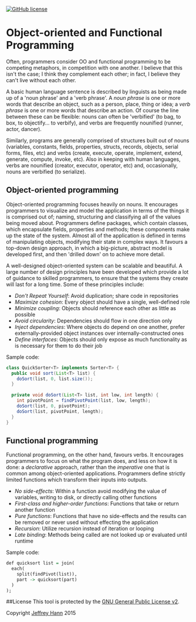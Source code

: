 [![GitHub license](https://img.shields.io/github/license/obihann-learning/functional-programming.svg)](https://github.com/obihann-learning/functional-programming/blob/master/LICENSE)

# Object-oriented and Functional Programming

Often, programmers consider OO and functional programming to be competing metaphors, in competition with one another.  I believe that this isn't the case; I think they complement each other; in fact, I believe they can't live without each other.

A basic human language sentence is described by linguists as being made up of a 'noun phrase' and a 'verb phrase'.  A *noun phrase* is one or more words that describe an object, such as a person, place, thing or idea; a *verb phrase* is one or more words that describe an action.  Of course the line between these can be flexible: nouns can often be 'verbified' (to bag, to box, to objectify... to verbify), and verbs are frequently nounified (runner, actor, dancer).

Similarly, programs are generally comprised of structures built out of nouns (variables, constants, fields, properties, structs, records, objects, serial forms, files, etc) and verbs (create, execute, operate, implement, extend, generate, compute, invoke, etc).  Also in keeping with human languages, verbs are nounified (creator, executor, operator, etc) and, occasionally, nouns are verbified (to serialize).

## Object-oriented programming

Object-oriented programming focuses heavily on nouns.  It encourages programmers to visualize and model the application in terms of the things it is comprised out of; naming, structuring and classifying all of the values being moved about.  Programmers define packages, which contain classes, which encapsulate fields, properties and methods; these components make up the state of the system.  Almost all of the application is defined in terms of manipulating objects, modifying their state in complex ways.  It favours a top-down design approach, in which a big-picture, abstract model is developed first, and then 'drilled down' on to achieve more detail.

A well-designed object-oriented system can be scalable and beautiful.  A large number of design principles have been developed which provide a lot of guidance to skilled programmers, to ensure that the systems they create will last for a long time.  Some of these principles include:

* *Don't Repeat Yourself*: Avoid duplication; share code in repositories
* *Maximize cohesion*: Every object should have a single, well-defined role
* *Minimize coupling*: Objects should reference each other as little as possible
* *Avoid circularity*: Dependencies should flow in one direction only
* *Inject dependencies*: Where objects do depend on one another, prefer externally-provided object instances over internally-constructed ones
* *Define interfaces*: Objects should only expose as much functionality as is necessary for them to do their job

Sample code:
```java
class QuickSorter<T> implements Sorter<T> {
  public void sort(List<T> list) {
    doSort(list, 0, list.size());
  }
  
  private void doSort(List<T> list, int low, int length) {
    int pivotPoint = findPivotPoint(list, low, length);
    doSort(list, 0, pivotPoint);
    doSort(list, pivotPoint, length);
  }
}
```

## Functional programming

Functional programming, on the other hand, favours verbs.  It encourages programmers to focus on what the program does, and less on how it is done: a *declarative* approach, rather than the *imperative* one that is common among object-oriented applications.  Programmers define strictly limited functions which transform their inputs into outputs.

* *No side-effects*: Within a function avoid modifying the value of variables, writing to disk, or directly calling other functions
* *First-class and higher-order functions*: Functions that take or return another function
* *Pure functions*: Functions that have no side-effects and the results can be removed or never used without effecting the application
* *Recursion*: Utilize recursion instead of iteration or looping
* *Late binding*: Methods being called are not looked up or evaluated until runtime

Sample code:
```haskell
def quicksort list = join(
  each(
    split(findPivot(list)), 
    part -> quicksort(part)
  )
);
```

##License
This tool is protected by the [GNU General Public License v2](http://www.gnu.org/licenses/gpl-2.0.html).

Copyright [Jeffrey Hann](http://jeffreyhann.ca/) 2015
